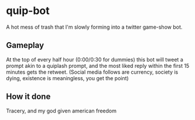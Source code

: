 # quip-bot
A hot mess of trash that I'm slowly forming into a twitter game-show bot. 

## Gameplay
At the top of every half hour (0:00/0:30 for dummies) this bot will tweet a prompt akin to a quiplash prompt, and the most liked reply within the first 15 minutes gets the retweet. 
(Social media follows are currency, society is dying, existence is meaningless, you get the point)

## How it done
Tracery, and my god given american freedom  
